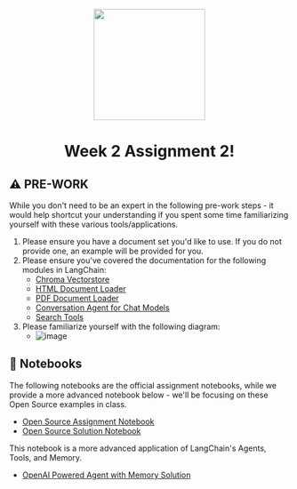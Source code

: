 <p align = "center" draggable=”false” ><img src="https://user-images.githubusercontent.com/37101144/161836199-fdb0219d-0361-4988-bf26-48b0fad160a3.png" 
     width="200px"
     height="auto"/>
</p>

# <h1 align="center" id="heading">Week 2 Assignment 2!</h1>

## ⚠️ PRE-WORK

While you don't need to be an expert in the following pre-work steps - it would help shortcut your understanding if you spent some time familiarizing yourself with these various tools/applications.

1. Please ensure you have a document set you'd like to use. If you do not provide one, an example will be provided for you.
2. Please ensure you've covered the documentation for the following modules in LangChain:
   - [Chroma Vectorstore](https://python.langchain.com/en/latest/modules/indexes/vectorstores/examples/chroma.html)
   - [HTML Document Loader](https://python.langchain.com/en/latest/modules/indexes/document_loaders/examples/html.html)
   - [PDF Document Loader](https://python.langchain.com/en/latest/modules/indexes/document_loaders/examples/pdf.html)
   - [Conversation Agent for Chat Models](https://python.langchain.com/en/latest/modules/agents/agents/examples/chat_conversation_agent.html)
   - [Search Tools](https://python.langchain.com/en/latest/modules/agents/tools/examples/search_tools.html)
3. Please familiarize yourself with the following diagram:
   - ![image](https://github.com/FourthBrain/MLE-Vault/assets/19699016/651b7b67-d53c-444f-83aa-0ab5eea0dce5)


## :notebook: Notebooks

The following notebooks are the official assignment notebooks, while we provide a more advanced notebook below - we'll be focusing on these Open Source examples in class.
- [Open Source Assignment Notebook](https://colab.research.google.com/drive/12b_a3un0779jfRJxAJbK5JbWEZVH6YcV?usp=sharing)
- [Open Source Solution Notebook](https://colab.research.google.com/drive/1nz_P1dG1hpE2WIJ6Y2CKIO4BKhh-vlVH?usp=sharing)

This notebook is a more advanced application of LangChain's Agents, Tools, and Memory. 
- [OpenAI Powered Agent with Memory Solution](https://colab.research.google.com/drive/1Q5DlOU0TYVtOOm7f-CeWbDoQBPutESHt?usp=sharing)
